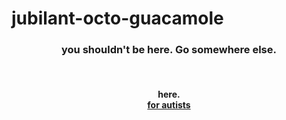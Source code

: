 # jubilant-octo-guacamole
<h3 align = "center">you shouldn't be here. Go somewhere else.</h3> <br>
<h4 align = "center"> here.<br><a href = "http://www.dougshet.me/testing123.html"> for autists </a></h4><br>
